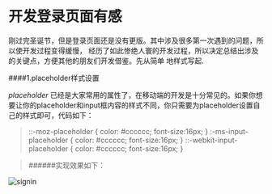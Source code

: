 # 开发登录页面有感
刚过完圣诞节，但是登录页面还是没有更版。其中涉及很多第一次遇到的问题，所以使开发过程变得缓慢，
经历了如此惨绝人寰的开发过程，所以决定总结出涉及的关键点，方便其他的朋友们开发借鉴。先从简单
地样式写起.


####1.placeholder样式设置


  *placeholder* 已经是大家常用的属性了，在移动端的开发是十分常见的。如果你想要让你的placeholder和input框内容的样式不同，你只需要为placeholder设置自己的样式即可，代码如下：

>::-moz-placeholder {
    color: #cccccc;
    font-size:16px;
}
:-ms-input-placeholder {
    color: #cccccc;
    font-size:16px;
}
::-webkit-input-placeholder {
    color: #cccccc;
    font-size:16px;
}

> ######实现效果如下：

![signin](path/image/signin1.png "登录")
